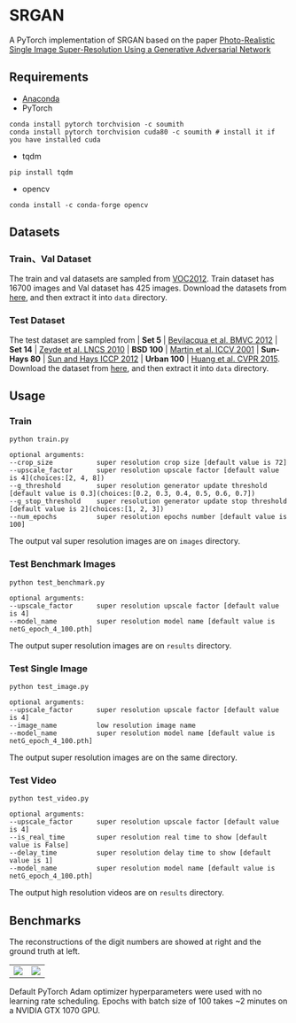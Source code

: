 # SRGAN
A PyTorch implementation of SRGAN based on the paper 
[Photo-Realistic Single Image Super-Resolution Using a Generative Adversarial Network](https://arxiv.org/pdf/1609.04802.pdf)

## Requirements
- [Anaconda](https://www.anaconda.com/download/)
- PyTorch
```
conda install pytorch torchvision -c soumith
conda install pytorch torchvision cuda80 -c soumith # install it if you have installed cuda
```
- tqdm
```
pip install tqdm
```
- opencv
```
conda install -c conda-forge opencv
```

## Datasets

### Train、Val Dataset
The train and val datasets are sampled from [VOC2012](http://cvlab.postech.ac.kr/~mooyeol/pascal_voc_2012/).
Train dataset has 16700 images and Val dataset has 425 images.
Download the datasets from [here](https://pan.baidu.com/s/1c17nfeo), and then extract it into `data` directory.

### Test Dataset
The test dataset are sampled from 
| **Set 5** |  [Bevilacqua et al. BMVC 2012](http://people.rennes.inria.fr/Aline.Roumy/results/SR_BMVC12.html)
| **Set 14** |  [Zeyde et al. LNCS 2010](https://sites.google.com/site/romanzeyde/research-interests)
| **BSD 100** | [Martin et al. ICCV 2001](https://www.eecs.berkeley.edu/Research/Projects/CS/vision/bsds/)
| **Sun-Hays 80** | [Sun and Hays ICCP 2012](http://cs.brown.edu/~lbsun/SRproj2012/SR_iccp2012.html)
| **Urban 100** | [Huang et al. CVPR 2015](https://sites.google.com/site/jbhuang0604/publications/struct_sr).
Download the dataset from [here](https://pan.baidu.com/s/1nuGyn8l), and then extract it into `data` directory.

## Usage

### Train
```
python train.py

optional arguments:
--crop_size           super resolution crop size [default value is 72]
--upscale_factor      super resolution upscale factor [default value is 4](choices:[2, 4, 8])
--g_threshold         super resolution generator update threshold [default value is 0.3](choices:[0.2, 0.3, 0.4, 0.5, 0.6, 0.7])
--g_stop_threshold    super resolution generator update stop threshold [default value is 2](choices:[1, 2, 3])
--num_epochs          super resolution epochs number [default value is 100]
```
The output val super resolution images are on `images` directory.

### Test Benchmark Images
```
python test_benchmark.py

optional arguments:
--upscale_factor      super resolution upscale factor [default value is 4]
--model_name          super resolution model name [default value is netG_epoch_4_100.pth]
```
The output super resolution images are on `results` directory.

### Test Single Image
```
python test_image.py

optional arguments:
--upscale_factor      super resolution upscale factor [default value is 4]
--image_name          low resolution image name
--model_name          super resolution model name [default value is netG_epoch_4_100.pth]
```
The output super resolution images are on the same directory.

### Test Video
```
python test_video.py

optional arguments:
--upscale_factor      super resolution upscale factor [default value is 4]
--is_real_time        super resolution real time to show [default value is False]
--delay_time          super resolution delay time to show [default value is 1]
--model_name          super resolution model name [default value is netG_epoch_4_100.pth]
```
The output high resolution videos are on `results` directory.

## Benchmarks
The reconstructions of the digit numbers are showed at right and the ground truth at left.
<table>
  <tr>
    <td>
     <img src="results/ground_truth.jpg"/>
    </td>
    <td>
     <img src="results/reconstruction.jpg"/>
    </td>
  </tr>
</table>

Default PyTorch Adam optimizer hyperparameters were used with no learning rate scheduling. 
Epochs with batch size of 100 takes ~2 minutes on a NVIDIA GTX 1070 GPU. 

